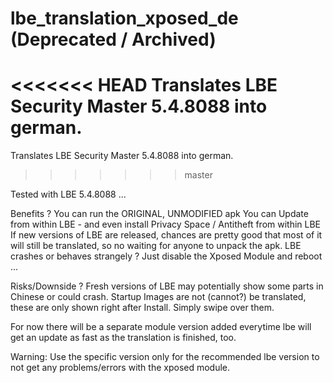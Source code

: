 lbe_translation_xposed_de (Deprecated / Archived)
=========================
<<<<<<< HEAD
Translates LBE Security Master 5.4.8088  into german.
=======
Translates LBE Security Master 5.4.8088  into german.
>>>>>>> master


Tested with LBE 5.4.8088 ...

Benefits ?
You can run the ORIGINAL, UNMODIFIED apk
You can Update from within LBE - and even install Privacy Space / Antitheft from within LBE
If new versions of LBE are released, chances are pretty good that most of it will still be translated, so no waiting for anyone to unpack the apk.
LBE crashes or behaves strangely ? Just disable the Xposed Module and reboot ...

Risks/Downside ?
Fresh versions of LBE may potentially show some parts in Chinese or could crash.
Startup Images are not (cannot?) be translated, these are only shown right after Install. Simply swipe over them.

For now there will be a separate module version added everytime lbe will get an update as fast as the translation is
finished, too.

Warning:
Use the specific version only for the recommended lbe version to not get any problems/errors with the xposed module.
